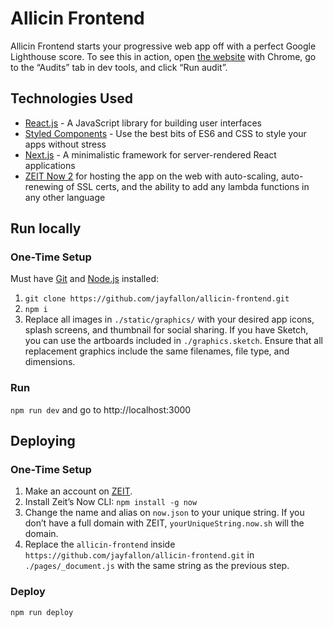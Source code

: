 # Allicin Frontend

Allicin Frontend starts your progressive web app off with a perfect Google Lighthouse score. To see this in action, open [the website](https://next-pwa-boilerplate.now.sh) with Chrome, go to the “Audits” tab in dev tools, and click “Run audit”.

## Technologies Used

-   [React.js](https://reactjs.org/) - A JavaScript library for building user interfaces
-   [Styled Components](https://www.styled-components.com/) - Use the best bits of ES6 and CSS to style your apps without stress
-   [Next.js](https://nextjs.org/) - A minimalistic framework for server-rendered React applications
-   [ZEIT Now 2](https://zeit.co/now) for hosting the app on the web with auto-scaling, auto-renewing of SSL certs, and the ability to add any lambda functions in any other language

## Run locally

### One-Time Setup

Must have [Git](https://git-scm.com/book/en/v2/Getting-Started-Installing-Git) and [Node.js](https://nodejs.org/en/) installed:

1. `git clone https://github.com/jayfallon/allicin-frontend.git`
2. `npm i`
3. Replace all images in `./static/graphics/` with your desired app icons, splash screens, and thumbnail for social sharing. If you have Sketch, you can use the artboards included in `./graphics.sketch`. Ensure that all replacement graphics include the same filenames, file type, and dimensions.

### Run

`npm run dev` and go to http://localhost:3000

## Deploying

### One-Time Setup

1. Make an account on [ZEIT](https://zeit.co).
2. Install Zeit’s Now CLI: `npm install -g now`
3. Change the name and alias on `now.json` to your unique string. If you don’t have a full domain with ZEIT, `yourUniqueString.now.sh` will the domain.
4. Replace the `allicin-frontend` inside `https://github.com/jayfallon/allicin-frontend.git` in `./pages/_document.js` with the same string as the previous step.

### Deploy

`npm run deploy`
